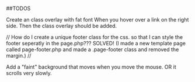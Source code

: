 ##TODOS

Create an class overlay with fat font
When you hover over a link on the right side. Then the class overlay should be added. 



// How do I create a unique footer class for the css. so that I can style the footer seperatly in the page.php??? SOLVED! (I made a new template page called page-footer.php and made a .page-footer class and removed the margin.) //

Add a "faint" background that moves when you move the mouse. OR it scrolls very slowly.

